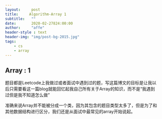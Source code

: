 ```yaml
---
layout:     post
title:     Algorithm-Array 1
subtitle:   ""
date:       2020-02-27824:00:00
author:     "affe"
header-style : text
header-img: "img/post-bg-2015.jpg"
tags:
    - cs
    - array
---
```


##  Array : 1

题目都是Leetcode上我做过或者面试中遇到过的题，写这篇博文的目标是让我以后只需要看这一篇blog就能回忆起我自己所有关于Array的知识，而不是“我遇到过但是我不知道怎么做”

准确来说Array并不能被分成一个类，因为其包含的题目类型太多了，但是为了和其他数据结构进行区分，我们还是从面试中最常见的array开始说起。